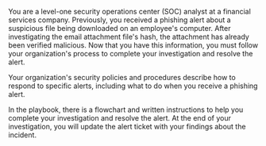 You are a level-one security operations center (SOC) analyst at a financial services company. Previously, you received a phishing alert about a suspicious file being downloaded on an employee's computer. After investigating the email attachment file's hash, the attachment has already been verified malicious. Now that you have this information, you must follow your organization's process to complete your investigation and resolve the alert.

Your organization's security policies and procedures describe how to respond to specific alerts, including what to do when you receive a phishing alert.

In the playbook, there is a flowchart and written instructions to help you complete your investigation and resolve the alert. At the end of your investigation, you will update the alert ticket with your findings about the incident.
